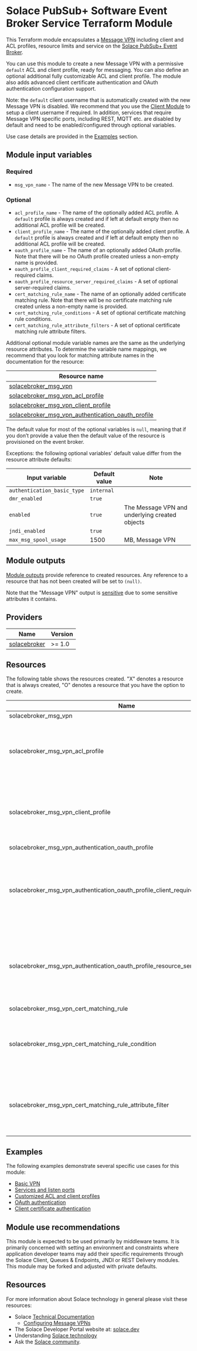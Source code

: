 # Solace PubSub+ Software Event Broker Service Terraform Module

This Terraform module encapsulates a [Message VPN](https://docs.solace.com/Features/VPN/Managing-Message-VPNs.htm) including client and ACL profiles, resource limits and service on the [Solace PubSub+ Event Broker](https://solace.com/products/event-broker/).

You can use this module to create a new Message VPN with a permissive `default` ACL and client profile, ready for messaging. You can also define an optional additional fully customizable ACL and client profile. The module also adds advanced client certificate authentication and OAuth authentication configuration support.

Note: the `default` client username that is automatically created with the new Message VPN is disabled. We recommend that you use the [Client Module](https://registry.terraform.io/modules/SolaceProducts/client/solacebroker/latest) to setup a client username if required. In addition, services that require Message VPN specific ports, including REST, MQTT etc. are disabled by default and need to be enabled/configured through optional variables.

Use case details are provided in the [Examples](#examples) section.

## Module input variables

### Required

* `msg_vpn_name` - The name of the new Message VPN to be created.

### Optional

* `acl_profile_name` - The name of the optionally added ACL profile. A `default` profile is always created and if left at default empty then no additional ACL profile will be created.
* `client_profile_name` - The name of the optionally added client profile. A `default` profile is always created and if left at default empty then no additional ACL profile will be created.
* `oauth_profile_name` - The name of an optionally added OAuth profile. Note that there will be no OAuth profile created unless a non-empty name is provided.
* `oauth_profile_client_required_claims` - A set of optional client-required claims.
* `oauth_profile_resource_server_required_claims` - A set of optional server-required claims.
* `cert_matching_rule_name` - The name of an optionally added certificate matching rule. Note that there will be no certificate matching rule created unless a non-empty name is provided.
* `cert_matching_rule_conditions` - A set of optional certificate matching rule conditions.
* `cert_matching_rule_attribute_filters` - A set of optional certificate matching rule attribute filters.

Additional optional module variable names are the same as the underlying resource attributes. To determine the variable name mappings, we recommend that you look for matching attribute names in the documentation for the resource:

| Resource name |
|---------------|
|[solacebroker_msg_vpn](https://registry.terraform.io/providers/SolaceProducts/solacebroker/latest/docs/resources/msg_vpn#optional)|
|[solacebroker_msg_vpn_acl_profile](https://registry.terraform.io/providers/SolaceProducts/solacebroker/latest/docs/resources/msg_vpn_acl_profile#optional)|
|[solacebroker_msg_vpn_client_profile](https://registry.terraform.io/providers/SolaceProducts/solacebroker/latest/docs/resources/msg_vpn_client_profile#optional)|
|[solacebroker_msg_vpn_authentication_oauth_profile](https://registry.terraform.io/providers/SolaceProducts/solacebroker/latest/docs/resources/msg_vpn_authentication_oauth_profile#optional)|

The default value for most of the optional variables is `null`, meaning that if you don’t provide a value then the default value of the resource is provisioned on the event broker.

Exceptions: the following optional variables' default value differ from the resource attribute defaults:

| Input variable | Default value | Note |
|----------------|---------------|------|
| `authentication_basic_type` | `internal` |
| `dmr_enabled` | `true` | 
| `enabled` | `true` | The Message VPN and underlying created objects |
| `jndi_enabled` | `true` |
| `max_msg_spool_usage` | 1500 | MB, Message VPN |

## Module outputs

[Module outputs](https://developer.hashicorp.com/terraform/language/values/outputs) provide reference to created resources. Any reference to a resource that has not been created will be set to `(null)`.

Note that the "Message VPN" output is [sensitive](https://developer.hashicorp.com/terraform/language/values/outputs#sensitive-suppressing-values-in-cli-output) due to some sensitive attributes it contains.

## Providers

| Name | Version |
|------|---------|
| <a name="provider_solacebroker"></a> [solacebroker](https://registry.terraform.io/providers/SolaceProducts/solacebroker/latest) | >= 1.0 |

## Resources

The following table shows the resources created. "X" denotes a resource that is always created, "O" denotes a resource that you have the option to create.

| Name |  | Notes |
|------|------|------|
| solacebroker_msg_vpn | X | |
| solacebroker_msg_vpn_acl_profile | O | This is an additional configurable profile. A default ACL profile is always created. |
| solacebroker_msg_vpn_client_profile | O | This is an additional configurable profile. A default client profile is always created. |
| solacebroker_msg_vpn_authentication_oauth_profile | O | |
| solacebroker_msg_vpn_authentication_oauth_profile_client_required_claim | O | This requires the above certificate matching rule and will be assigned to that rule upon creation. |
| solacebroker_msg_vpn_authentication_oauth_profile_resource_server_required_claim | O | This requires the above certificate matching rule and will be assigned to that rule upon creation. |
| solacebroker_msg_vpn_cert_matching_rule | O | |
| solacebroker_msg_vpn_cert_matching_rule_condition | O | Requires above certification matching rule and it will be assigned to that |
| solacebroker_msg_vpn_cert_matching_rule_attribute_filter | O | Requires above certification matching rule and it will be assigned to that |

## Examples

The following examples demonstrate several specific use cases for this module:

- [Basic VPN](examples/basic-vpn)
- [Services and listen ports](examples/services-and-listen-ports)
- [Customized ACL and client profiles](examples/customized-acl-and-client-profiles)
- [OAuth authentication](examples/oauth-authentication)
- [Client certificate authentication](examples/client-certificate-authentication)

## Module use recommendations

This module is expected to be used primarily by middleware teams. It is primarily concerned with setting an environment and constraints where application developer teams may add their specific requirements through the Solace Client, Queues & Endpoints, JNDI or REST Delivery modules. This module may be forked and adjusted with private defaults.

## Resources

For more information about Solace technology in general please visit these resources:

- Solace [Technical Documentation](https://docs.solace.com/)
    - [Configuring Message VPNs](https://docs.solace.com/Features/VPN/Configuring-VPNs.htm)
- The Solace Developer Portal website at: [solace.dev](//solace.dev/)
- Understanding [Solace technology](//solace.com/products/platform/)
- Ask the [Solace community](//dev.solace.com/community/).
